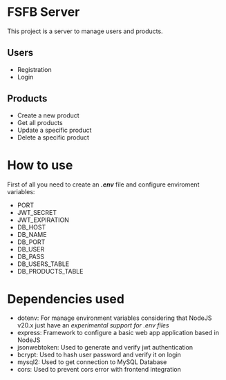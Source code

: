 # FSFB Server

This project is a server to manage users and products.

## Users

- Registration
- Login

## Products

- Create a new product
- Get all products
- Update a specific product
- Delete a specific product

# How to use

First of all you need to create an **_.env_** file and configure enviroment variables:

- PORT
- JWT_SECRET
- JWT_EXPIRATION
- DB_HOST
- DB_NAME
- DB_PORT
- DB_USER
- DB_PASS
- DB_USERS_TABLE
- DB_PRODUCTS_TABLE

# Dependencies used

- dotenv: For manage environment variables considering that NodeJS v20.x just have an _experimental support for .env files_
- express: Framework to configure a basic web app application based in NodeJS
- jsonwebtoken: Used to generate and verify jwt authentication
- bcrypt: Used to hash user password and verify it on login
- mysql2: Used to get connection to MySQL Database
- cors: Used to prevent cors error with frontend integration
